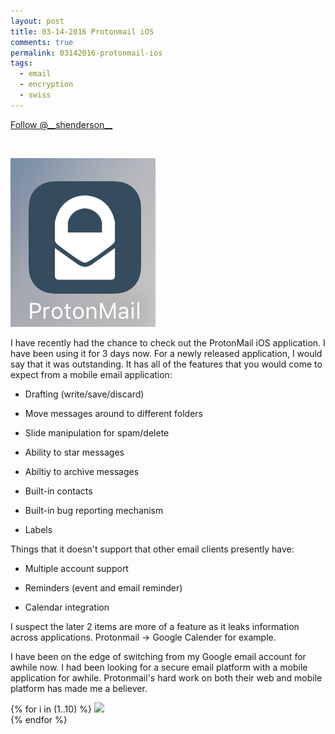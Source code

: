 ```yaml
---
layout: post
title: 03-14-2016 Protonmail iOS
comments: true
permalink: 03142016-protonmail-ios
tags:
  - email
  - encryption
  - swiss
---
```


<div><!-- <a href="https://twitter.com/share" class="twitter-share-button" data-via="__shenderson__">Tweet</a> --><a class="twitter-follow-button" data-show-count="false" href="https://twitter.com/__shenderson__">Follow @__shenderson__</a> <script>!function(d,s,id){var js,fjs=d.getElementsByTagName(s)[0],p=/^http:/.test(d.location)?'http':'https';if(!d.getElementById(id)){js=d.createElement(s);js.id=id;js.src=p+'://platform.twitter.com/widgets.js';fjs.parentNode.insertBefore(js,fjs);}}(document, 'script', 'twitter-wjs');</script></div>

<script>!function(d,s,id){var js,fjs=d.getElementsByTagName(s)[0];if(!d.getElementById(id)){js=d.createElement(s);js.id=id;js.src="//platform.twitter.com/widgets.js";fjs.parentNode.insertBefore(js,fjs);}}(document,"script","twitter-wjs");</script>

&nbsp;

![](/assets/protonmail/protonmail-icon.png)

I have recently had the chance to check out the ProtonMail iOS application.  I have been using it for 3 days now.  For a newly released application, I would say that it was outstanding.  It has all of the features that you would come to expect from a mobile email application:

  * Drafting (write/save/discard)

  * Move messages around to different folders

  * Slide manipulation for spam/delete

  * Ability to star messages

  * Abiltiy to archive messages

  * Built-in contacts

  * Built-in bug reporting mechanism

  * Labels

 Things that it doesn't support that other email clients presently have:

  * Multiple account support

  * Reminders (event and email reminder)

  * Calendar integration

I suspect the later 2 items are more of a feature as it leaks information across applications. Protonmail -> Google Calender for example.

I have been on the edge of switching from my Google email account for awhile now.  I had been looking for a secure email platform with a mobile application for awhile.  Protonmail's hard work on both their web and mobile platform has made me a believer.

{% for i in (1..10) %}
<img src="assets/protonmail/{{ i }}.jpg"><br>
{% endfor %}

&nbsp;